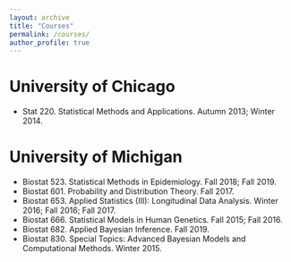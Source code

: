 ```yaml
---
layout: archive
title: "Courses"
permalink: /courses/
author_profile: true
---
```



University of Chicago
======
- Stat 220. Statistical Methods and Applications. Autumn 2013; Winter 2014.


University of Michigan
======
- Biostat 523. Statistical Methods in Epidemiology. Fall 2018; Fall 2019.
- Biostat 601. Probability and Distribution Theory. Fall 2017.
- Biostat 653. Applied Statistics (III): Longitudinal Data Analysis. Winter 2016; Fall 2016; Fall 2017.
- Biostat 666. Statistical Models in Human Genetics. Fall 2015; Fall 2016.
- Biostat 682. Applied Bayesian Inference. Fall 2019.
- Biostat 830. Special Topics: Advanced Bayesian Models and Computational Methods. Winter 2015.